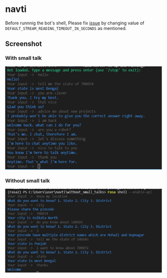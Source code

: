 # navti 

Before runnnig the bot's shell, Please fix [issue](https://forum.rasa.com/t/error-asyncio-task-exception-was-never-retrieve/15511/6) by changing value of `DEFAULT_STREAM_READING_TIMEOUT_IN_SECONDS` as mentioned.

## Screenshot 
### With small talk 
![screenshot_with_small_talk.png](screenshot_with_small_talk.png)

### Without small talk 
![screenshot_without_small_talk.png](screenshot_without_small_talk.png)

